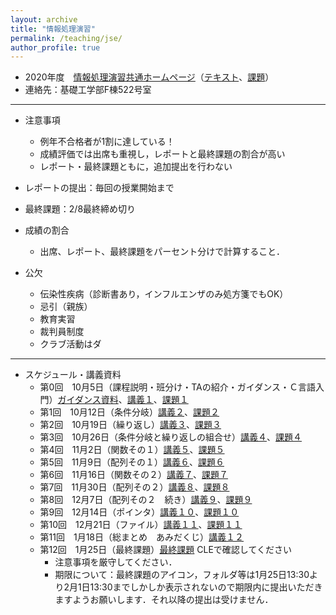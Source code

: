 ```yaml
---
layout: archive
title: "情報処理演習"
permalink: /teaching/jse/
author_profile: true
---
```


* 2020年度　[情報処理演習共通ホームページ](http://www.hlab.sys.es.osaka-u.ac.jp/people/wan/jse/)（[テキスト](http://www.hlab.sys.es.osaka-u.ac.jp/people/wan/jse/text/index.html)、[課題](http://www.hlab.sys.es.osaka-u.ac.jp/people/wan/jse/kadai/index.html)）
* 連絡先：基礎工学部F棟522号室

---

* 注意事項
  * 例年不合格者が1割に達している！
  * 成績評価では出席も重視し，レポートと最終課題の割合が高い
  * レポート・最終課題ともに，追加提出を行わない

* レポートの提出：毎回の授業開始まで
* 最終課題：2/8最終締め切り

* 成績の割合
  * 出席、レポート、最終課題をパーセント分けで計算すること．

* 公欠
  * 伝染性疾病（診断書あり，インフルエンザのみ処方箋でもOK）
  * 忌引（親族）
  * 教育実習
  * 裁判員制度
  * クラブ活動はダ

---

* スケジュール・講義資料
  * 第0回　10月5日（課程説明・班分け・TAの紹介・ガイダンス・Ｃ言語入門）[ガイダンス資料](https://wanweiwei07.github.io/files/guidance.pdf)、[講義１](https://wanweiwei07.github.io/files/jse1.pdf)、[課題１](http://www.hlab.sys.es.osaka-u.ac.jp/people/wan/jse/kadai/kadai01.html)
  * 第1回　10月12日（条件分岐）[講義２](https://wanweiwei07.github.io/files/jse2.pdf)、[課題２](http://www.hlab.sys.es.osaka-u.ac.jp/people/wan/jse/kadai/kadai02.html)
  * 第2回　10月19日（繰り返し）[講義３](https://wanweiwei07.github.io/files/jse3.pdf)、[課題３](http://www.hlab.sys.es.osaka-u.ac.jp/people/wan/jse/kadai/kadai03.html)
  * 第3回　10月26日（条件分岐と繰り返しの組合せ）[講義４](https://wanweiwei07.github.io/files/jse4.pdf)、[課題４](http://www.hlab.sys.es.osaka-u.ac.jp/people/wan/jse/kadai/kadai04.html)
  * 第4回　11月2日（関数その１）[講義５](https://wanweiwei07.github.io/files/jse5.pdf)、[課題５](http://www.hlab.sys.es.osaka-u.ac.jp/people/wan/jse/kadai/kadai05.html)
  * 第5回　11月9日（配列その１）[講義６](https://wanweiwei07.github.io/files/jse6.pdf)、[課題６](http://www.hlab.sys.es.osaka-u.ac.jp/people/wan/jse/kadai/kadai06.html)
  * 第6回　11月16日（関数その２）[講義７](https://wanweiwei07.github.io/files/jse7.pdf)、[課題７](http://www.hlab.sys.es.osaka-u.ac.jp/people/wan/jse/kadai/kadai07.html)
  * 第7回　11月30日（配列その２）[講義８](https://wanweiwei07.github.io/files/jse8.pdf)、[課題８](http://www.hlab.sys.es.osaka-u.ac.jp/people/wan/jse/kadai/kadai08.html)
  * 第8回　12月7日（配列その２　続き）[講義９](https://wanweiwei07.github.io/files/jse9.pdf)、[課題９](http://www.hlab.sys.es.osaka-u.ac.jp/people/wan/jse/kadai/kadai09.html)
  * 第9回　12月14日（ポインタ）[講義１０](https://wanweiwei07.github.io/files/jse10.pdf)、[課題１０](http://www.hlab.sys.es.osaka-u.ac.jp/people/wan/jse/kadai/kadai10.html)
  * 第10回　12月21日（ファイル）[講義１１](https://wanweiwei07.github.io/files/jse11.pdf)、[課題１１](http://www.hlab.sys.es.osaka-u.ac.jp/people/wan/jse/kadai/kadai11.html)
  * 第11回　1月18日（総まとめ　あみだくじ）[講義１２](https://wanweiwei07.github.io/files/jse12.pdf)
  * 第12回　1月25日（最終課題）[最終課題](https://www.cle.osaka-u.ac.jp/) CLEで確認してください
     * 注意事項を厳守してください．
     * 期限について：最終課題のアイコン，フォルダ等は1月25日13:30より2月1日13:30までしかしか表示されないので期限内に提出いただきますようお願いします．それ以降の提出は受けません．